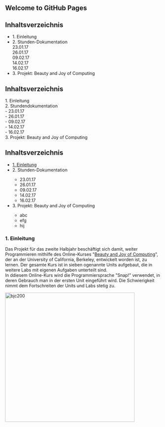 ## Welcome to GitHub Pages

<h2>
Inhaltsverzeichnis
</h2>
<ul>
<li>1. Einleitung</li>
<li>2. Stunden-Dokumentation<br>23.01.17<br>26.01.17<br>09.02.17<br>14.02.17<br>16.02.17</li>
<li>3. Projekt: Beauty and Joy of Computing</li>
</ul>

<h2>
Inhaltsverzeichnis
</h2>
<p>1. Einleitung<br>2. Stundendokumentation<br>- 23.01.17<br>- 26.01.17<br>- 09.02.17<br>- 14.02.17<br>- 16.02.17<br>3. Projekt: Beauty and Joy of Computing</p>

<h2>
Inhaltsverzeichnis
</h2>
<ul> <li><a href="#Einl">1. Einleitung</a></li>
<li>2. Stunden-Dokumentation</li>
<ul> <li>23.01.17</li>
<li>26.01.17</li>
<li>09.02.17</li>
<li>14.02.17</li>
<li>16.02.17</li> </ul>
<li>3. Projekt: Beauty and Joy of Computing</li>
<ul> <li> abc</li>
<li>efg</li>
<li>hij</li> </ul> </ul>

<h3>
<a id="Einl">1. Einleitung</a>
</h3>
<p>Das Projekt für das zweite Halbjahr beschäftigt sich damit, weiter Programmieren mithilfe des Online-Kurses "<a href="http://bjc.berkeley.edu/index.html">Beauty and Joy of Computing</a>", der an der University of California, Berkeley, entwickelt worden ist, zu lernen. Der gesamte Kurs ist in sieben ogenannte Units aufgebaut, die in weitere Labs mit eigenen Aufgaben unterteilt sind.<br>In ddiesem Online-Kurs wird die Programmiersprache "Snap!" verwendet, in deren Gebrauch man in der ersten Unit eingeführt wird. Die Schwierigkeit nimmt dem Fortschreiten der Units und Labs stetig zu.</p>
<p><img src="images/bjc200.png" alt="bjc200" style="width:420px;height:420px;border:0;"></p>


